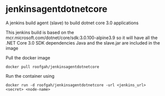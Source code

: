 # jenkinsagentdotnetcore
A jenkins build agent (slave) to build dotnet core 3.0 applications

This jenkins build is based on the mcr.microsoft.com/dotnet/core/sdk:3.0.100-alpine3.9 so it will have all the .NET Core 3.0 SDK dependencies
Java and the slave.jar are included in the image

Pull the docker image
```
docker pull roofgah/jenkinsagentdotnetcore
```
Run the container using
```
docker run -d roofgah/jenkinsagentdotnetcore -url <jenkins_url> <secret> <node-name>
```
